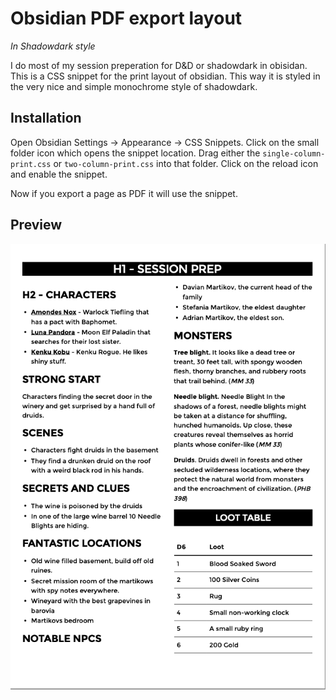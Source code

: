 # Obsidian PDF export layout
_In Shadowdark style_

I do most of my session preperation for D&D or shadowdark in obisidan.
This is a CSS snippet for the print layout of obsidian. This way it is styled in the very nice and simple monochrome style of shadowdark.

## Installation

Open Obsidian Settings -> Appearance -> CSS Snippets. Click on the small folder icon which opens the snippet location.
Drag either the `single-column-print.css` or `two-column-print.css` into that folder. Click on the reload icon and enable the snippet.

Now if you export a page as PDF it will use the snippet.

## Preview

![preview](./preview.png)
